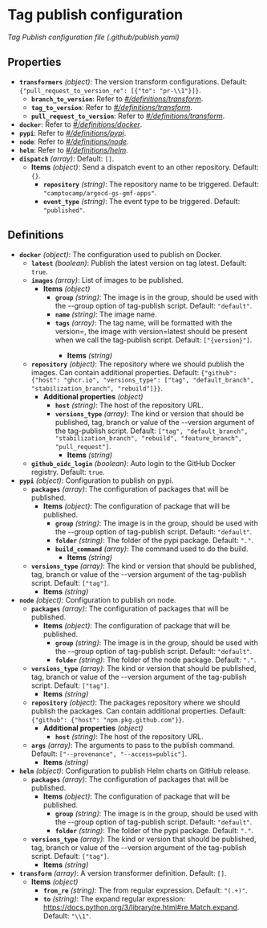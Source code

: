# Tag publish configuration

_Tag Publish configuration file (.github/publish.yaml)_

## Properties

- **`transformers`** _(object)_: The version transform configurations. Default: `{"pull_request_to_version_re": [{"to": "pr-\\1"}]}`.
  - **`branch_to_version`**: Refer to _[#/definitions/transform](#definitions/transform)_.
  - **`tag_to_version`**: Refer to _[#/definitions/transform](#definitions/transform)_.
  - **`pull_request_to_version`**: Refer to _[#/definitions/transform](#definitions/transform)_.
- **`docker`**: Refer to _[#/definitions/docker](#definitions/docker)_.
- **`pypi`**: Refer to _[#/definitions/pypi](#definitions/pypi)_.
- **`node`**: Refer to _[#/definitions/node](#definitions/node)_.
- **`helm`**: Refer to _[#/definitions/helm](#definitions/helm)_.
- **`dispatch`** _(array)_: Default: `[]`.
  - **Items** _(object)_: Send a dispatch event to an other repository. Default: `{}`.
    - **`repository`** _(string)_: The repository name to be triggered. Default: `"camptocamp/argocd-gs-gmf-apps"`.
    - **`event_type`** _(string)_: The event type to be triggered. Default: `"published"`.

## Definitions

- <a id="definitions/docker"></a>**`docker`** _(object)_: The configuration used to publish on Docker.
  - **`latest`** _(boolean)_: Publish the latest version on tag latest. Default: `true`.
  - **`images`** _(array)_: List of images to be published.
    - **Items** _(object)_
      - **`group`** _(string)_: The image is in the group, should be used with the --group option of tag-publish script. Default: `"default"`.
      - **`name`** _(string)_: The image name.
      - **`tags`** _(array)_: The tag name, will be formatted with the version=<the version>, the image with version=latest should be present when we call the tag-publish script. Default: `["{version}"]`.
        - **Items** _(string)_
  - **`repository`** _(object)_: The repository where we should publish the images. Can contain additional properties. Default: `{"github": {"host": "ghcr.io", "versions_type": ["tag", "default_branch", "stabilization_branch", "rebuild"]}}`.
    - **Additional properties** _(object)_
      - **`host`** _(string)_: The host of the repository URL.
      - **`versions_type`** _(array)_: The kind or version that should be published, tag, branch or value of the --version argument of the tag-publish script. Default: `["tag", "default_branch", "stabilization_branch", "rebuild", "feature_branch", "pull_request"]`.
        - **Items** _(string)_
  - **`github_oidc_login`** _(boolean)_: Auto login to the GitHub Docker registry. Default: `true`.
- <a id="definitions/pypi"></a>**`pypi`** _(object)_: Configuration to publish on pypi.
  - **`packages`** _(array)_: The configuration of packages that will be published.
    - **Items** _(object)_: The configuration of package that will be published.
      - **`group`** _(string)_: The image is in the group, should be used with the --group option of tag-publish script. Default: `"default"`.
      - **`folder`** _(string)_: The folder of the pypi package. Default: `"."`.
      - **`build_command`** _(array)_: The command used to do the build.
        - **Items** _(string)_
  - **`versions_type`** _(array)_: The kind or version that should be published, tag, branch or value of the --version argument of the tag-publish script. Default: `["tag"]`.
    - **Items** _(string)_
- <a id="definitions/node"></a>**`node`** _(object)_: Configuration to publish on node.
  - **`packages`** _(array)_: The configuration of packages that will be published.
    - **Items** _(object)_: The configuration of package that will be published.
      - **`group`** _(string)_: The image is in the group, should be used with the --group option of tag-publish script. Default: `"default"`.
      - **`folder`** _(string)_: The folder of the node package. Default: `"."`.
  - **`versions_type`** _(array)_: The kind or version that should be published, tag, branch or value of the --version argument of the tag-publish script. Default: `["tag"]`.
    - **Items** _(string)_
  - **`repository`** _(object)_: The packages repository where we should publish the packages. Can contain additional properties. Default: `{"github": {"host": "npm.pkg.github.com"}}`.
    - **Additional properties** _(object)_
      - **`host`** _(string)_: The host of the repository URL.
  - **`args`** _(array)_: The arguments to pass to the publish command. Default: `["--provenance", "--access=public"]`.
    - **Items** _(string)_
- <a id="definitions/helm"></a>**`helm`** _(object)_: Configuration to publish Helm charts on GitHub release.
  - **`packages`** _(array)_: The configuration of packages that will be published.
    - **Items** _(object)_: The configuration of package that will be published.
      - **`group`** _(string)_: The image is in the group, should be used with the --group option of tag-publish script. Default: `"default"`.
      - **`folder`** _(string)_: The folder of the pypi package. Default: `"."`.
  - **`versions_type`** _(array)_: The kind or version that should be published, tag, branch or value of the --version argument of the tag-publish script. Default: `["tag"]`.
    - **Items** _(string)_
- <a id="definitions/transform"></a>**`transform`** _(array)_: A version transformer definition. Default: `[]`.
  - **Items** _(object)_
    - **`from_re`** _(string)_: The from regular expression. Default: `"(.+)"`.
    - **`to`** _(string)_: The expand regular expression: https://docs.python.org/3/library/re.html#re.Match.expand. Default: `"\\1"`.
